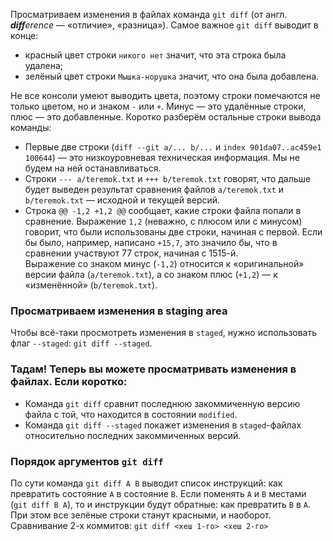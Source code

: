 Просматриваем изменения в файлах
команда `git diff` (от англ. _**diff**erence_ — «отличие», «разница»).
Самое важное `git diff` выводит в конце:

- красный цвет строки `никого нет` значит, что эта строка была удалена;
- зелёный цвет строки `Мышка-норушка` значит, что она была добавлена.

Не все консоли умеют выводить цвета, поэтому строки помечаются не только цветом, но и знаком `-` или `+`. Минус — это удалённые строки, плюс — это добавленные.
Коротко разберём остальные строки вывода команды:

- Первые две строки (`diff --git a/... b/...` и `index 901da07..ac459e1 100644`) — это низкоуровневая техническая информация. Мы не будем на ней останавливаться.
- Строки `--- a/teremok.txt` и `+++ b/teremok.txt` говорят, что дальше будет выведен результат сравнения файлов `a/teremok.txt` и `b/teremok.txt` — исходной и текущей версий.
- Строка `@@ -1,2 +1,2 @@` сообщает, какие строки файла попали в сравнение. Выражение `1,2` (неважно, с плюсом или с минусом) говорит, что были использованы две строки, начиная с первой. Если бы было, например, написано `+15,7`, это значило бы, что в сравнении участвуют 77 строк, начиная с 1515-й.  
    Выражение со знаком минус (`-1,2`) относится к «оригинальной» версии файла (`a/teremok.txt`), а со знаком плюс (`+1,2`) — к «изменённой» (`b/teremok.txt`).
### Просматриваем изменения в staging area
Чтобы всё-таки просмотреть изменения в `staged`, нужно использовать флаг `--staged`: `git diff --staged`.

### Тадам! Теперь вы можете просматривать изменения в файлах. Если коротко:

- Команда `git diff` сравнит последнюю закоммиченную версию файла с той, что находится в состоянии `modified`.
- Команда `git diff --staged` покажет изменения в `staged`-файлах относительно последних закоммиченных версий.
### Порядок аргументов `git diff`

По сути команда `git diff A B` выводит список инструкций: как превратить состояние `A` в состояние `B`. Если поменять `A` и `B` местами (`git diff B A`), то и инструкции будут обратные: как превратить `B` в `A`. При этом все зелёные строки станут красными, и наоборот.
Сравнивание 2-х коммитов: `git diff <хеш 1-го> <хеш 2-го>`